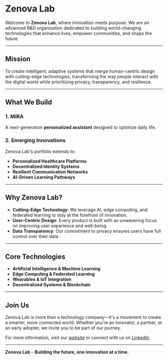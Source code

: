 # **Zenova Lab**  

Welcome to **Zenova Lab**, where innovation meets purpose. We are an advanced R&D organization dedicated to building world-changing technologies that enhance lives, empower communities, and shape the future.

---

## Mission
To create intelligent, adaptive systems that merge human-centric design with cutting-edge technologies, transforming the way people interact with the digital world while prioritizing privacy, transparency, and resilience.

---

## What We Build

### 1. MiRA  
A next-generation **personalized assistant** designed to optimize daily life.


### 2. Emerging Innovations 
Zenova Lab's portfolio extends to:  
- **Personalized Healthcare Platforms**  
- **Decentralized Identity Systems**  
- **Resilient Communication Networks**  
- **AI-Driven Learning Pathways**  

---

## Why Zenova Lab?
- **Cutting-Edge Technology**: We leverage AI, edge computing, and federated learning to stay at the forefront of innovation.  
- **User-Centric Design**: Every product is built with an unwavering focus on improving user experience and well-being.  
- **Data Transparency**: Our commitment to privacy ensures users have full control over their data.  

---

## Core Technologies
- **Artificial Intelligence & Machine Learning**  
- **Edge Computing & Federated Learning**  
- **Wearables & IoT Integration**  
- **Decentralized Systems & Blockchain**  

---

## Join Us 
Zenova Lab is more than a technology company—it's a movement to create a smarter, more connected world. Whether you’re an innovator, a partner, or an early adopter, we invite you to be part of our journey.  

For more information, visit our [website](#) or connect with us on [LinkedIn](https://www.linkedin.com/company/zenovalabs/).

---

**Zenova Lab** – **Building the future, one innovation at a time.**  
